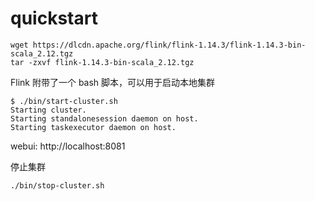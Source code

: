 # quickstart



```
wget https://dlcdn.apache.org/flink/flink-1.14.3/flink-1.14.3-bin-scala_2.12.tgz
tar -zxvf flink-1.14.3-bin-scala_2.12.tgz

```



Flink 附带了一个 bash 脚本，可以用于启动本地集群

```
$ ./bin/start-cluster.sh
Starting cluster.
Starting standalonesession daemon on host.
Starting taskexecutor daemon on host.
```

webui: http://localhost:8081

停止集群

```
./bin/stop-cluster.sh
```

